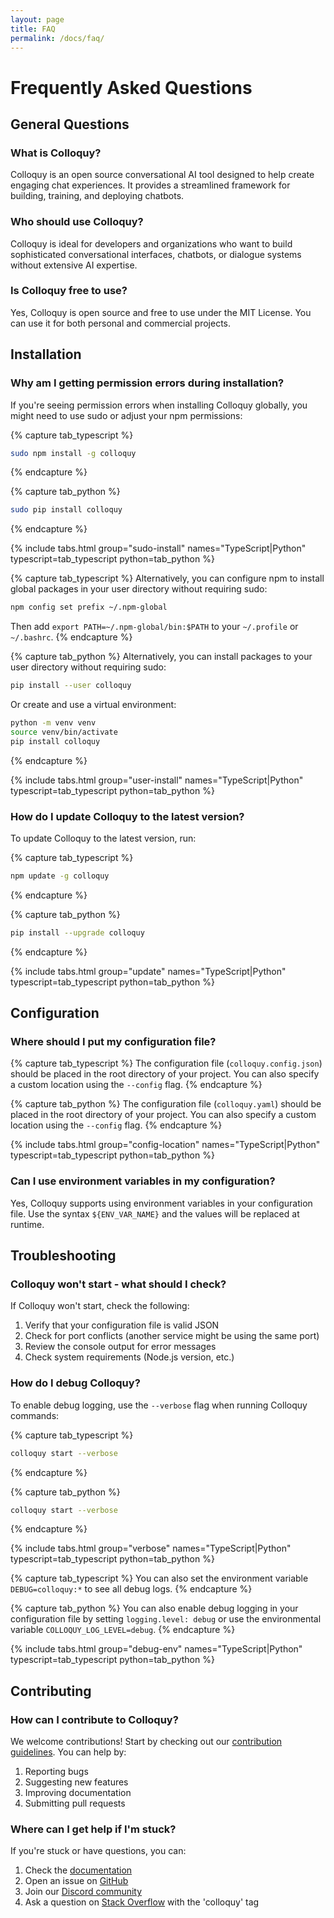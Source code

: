 ```yaml
---
layout: page
title: FAQ
permalink: /docs/faq/
---
```


# Frequently Asked Questions

## General Questions

### What is Colloquy?

Colloquy is an open source conversational AI tool designed to help create engaging chat experiences. It provides a streamlined framework for building, training, and deploying chatbots.

### Who should use Colloquy?

Colloquy is ideal for developers and organizations who want to build sophisticated conversational interfaces, chatbots, or dialogue systems without extensive AI expertise.

### Is Colloquy free to use?

Yes, Colloquy is open source and free to use under the MIT License. You can use it for both personal and commercial projects.

## Installation

### Why am I getting permission errors during installation?

If you're seeing permission errors when installing Colloquy globally, you might need to use sudo or adjust your npm permissions:

{% capture tab_typescript %}
```bash
sudo npm install -g colloquy
```
{% endcapture %}

{% capture tab_python %}
```bash
sudo pip install colloquy
```
{% endcapture %}

{% include tabs.html group="sudo-install" names="TypeScript|Python" typescript=tab_typescript python=tab_python %}

{% capture tab_typescript %}
Alternatively, you can configure npm to install global packages in your user directory without requiring sudo:

```bash
npm config set prefix ~/.npm-global
```

Then add `export PATH=~/.npm-global/bin:$PATH` to your `~/.profile` or `~/.bashrc`.
{% endcapture %}

{% capture tab_python %}
Alternatively, you can install packages to your user directory without requiring sudo:

```bash
pip install --user colloquy
```

Or create and use a virtual environment:

```bash
python -m venv venv
source venv/bin/activate
pip install colloquy
```
{% endcapture %}

{% include tabs.html group="user-install" names="TypeScript|Python" typescript=tab_typescript python=tab_python %}

### How do I update Colloquy to the latest version?

To update Colloquy to the latest version, run:

{% capture tab_typescript %}
```bash
npm update -g colloquy
```
{% endcapture %}

{% capture tab_python %}
```bash
pip install --upgrade colloquy
```
{% endcapture %}

{% include tabs.html group="update" names="TypeScript|Python" typescript=tab_typescript python=tab_python %}

## Configuration

### Where should I put my configuration file?

{% capture tab_typescript %}
The configuration file (`colloquy.config.json`) should be placed in the root directory of your project. You can also specify a custom location using the `--config` flag.
{% endcapture %}

{% capture tab_python %}
The configuration file (`colloquy.yaml`) should be placed in the root directory of your project. You can also specify a custom location using the `--config` flag.
{% endcapture %}

{% include tabs.html group="config-location" names="TypeScript|Python" typescript=tab_typescript python=tab_python %}

### Can I use environment variables in my configuration?

Yes, Colloquy supports using environment variables in your configuration file. Use the syntax `${ENV_VAR_NAME}` and the values will be replaced at runtime.

## Troubleshooting

### Colloquy won't start - what should I check?

If Colloquy won't start, check the following:

1. Verify that your configuration file is valid JSON
2. Check for port conflicts (another service might be using the same port)
3. Review the console output for error messages
4. Check system requirements (Node.js version, etc.)

### How do I debug Colloquy?

To enable debug logging, use the `--verbose` flag when running Colloquy commands:

{% capture tab_typescript %}
```bash
colloquy start --verbose
```
{% endcapture %}

{% capture tab_python %}
```bash
colloquy start --verbose
```
{% endcapture %}

{% include tabs.html group="verbose" names="TypeScript|Python" typescript=tab_typescript python=tab_python %}

{% capture tab_typescript %}
You can also set the environment variable `DEBUG=colloquy:*` to see all debug logs.
{% endcapture %}

{% capture tab_python %}
You can also enable debug logging in your configuration file by setting `logging.level: debug` or use the environmental variable `COLLOQUY_LOG_LEVEL=debug`.
{% endcapture %}

{% include tabs.html group="debug-env" names="TypeScript|Python" typescript=tab_typescript python=tab_python %}

## Contributing

### How can I contribute to Colloquy?

We welcome contributions! Start by checking out our [contribution guidelines](https://github.com/colloquy-chatbot/colloquy/blob/main/CONTRIBUTING.md). You can help by:

1. Reporting bugs
2. Suggesting new features
3. Improving documentation
4. Submitting pull requests

### Where can I get help if I'm stuck?

If you're stuck or have questions, you can:

1. Check the [documentation](/docs/)
2. Open an issue on [GitHub](https://github.com/colloquy-chatbot/colloquy/issues)
3. Join our [Discord community](https://discord.gg/colloquy)
4. Ask a question on [Stack Overflow](https://stackoverflow.com/questions/tagged/colloquy) with the 'colloquy' tag